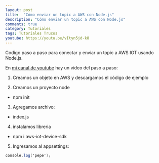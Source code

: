 ```yaml
---
layout: post
title:  "Cómo enviar un topic a AWS con Node.js"
description: "Cómo enviar un topic a AWS con Node.js"
comments: true
category: Tutoriales
tags: Tutoriales Trucos
youtube: https://youtu.be/vItyn5jd-k8
---
```

Codigo paso a paso para conectar y enviar un topic a AWS IOT usando Node.js.

En <a target="_blank" href="{{ page.youtube }}">mi canal de youtube</a> hay un video del paso a paso:

1. Creamos un objeto en AWS y descargamos el código de ejemplo

2. Creamos un proyecto node
- npm init

3. Agregamos archivo:
- index.js
  
4. instalamos libreria 
- npm i aws-iot-device-sdk

5. Ingresamos al appsettings:
```C#
console.log('pepe');
```
